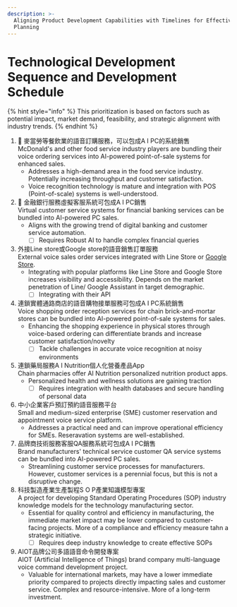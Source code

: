 ```yaml
---
description: >-
  Aligning Product Development Capabilities with Timelines for Effective
  Planning
---
```


# Technological Development Sequence and Development Schedule

{% hint style="info" %}
This prioritization is based on factors such as potential impact, market demand, feasibility, and strategic alignment with industry trends.
{% endhint %}

1. :hamburger: 麥當勞等餐飲業的語音訂購服務，可以包成A I PC的系統銷售\
   McDonald's and other food service industry players are bundling their voice ordering services into AI-powered point-of-sale systems for enhanced sales.
   * Addresses a high-demand area in the food service industry. Potentially increasing throughput and customer satisfaction.&#x20;
   * Voice recognition technology is mature and integration with POS (Point-of-scale) systems is well-understood.
2. :bank: 金融銀行服務虛擬客服系統可包成A I PC銷售\
   Virtual customer service systems for financial banking services can be bundled into AI-powered PC sales.
   * Aligns with the growing trend of digital banking and customer service automation.
     * [ ] Requires Robust AI to handle complex financial queries
3. 外接Line store或Google store的語音銷售訂單服務\
   External voice sales order services integrated with Line Store or [Google Store](https://developers.google.com/actions/food-ordering).
   * Integrating with popular platforms like Line Store and Google Store increases visibility and accessibility. Depends on the market penetration of Line/ Google Assistant in target demographic.&#x20;
     * [ ] Integrating with their API
4. 連鎖實體通路商店的語音購物接單服務可包成A I PC系統銷售\
   Voice shopping order reception services for chain brick-and-mortar stores can be bundled into AI-powered point-of-sale systems for sales.
   * Enhancing the shopping experience in physical stores through voice-based ordering can differentiate brands and increase customer satisfaction/novelty
     * [ ] Tackle challenges in accurate voice recognition at noisy environments
5. 連鎖藥局服務A I Nutrition個人化營養產品App\
   Chain pharmacies offer AI Nutrition personalized nutrition product apps.
   * Personalized health and wellness solutions are gaining traction
     * [ ] Requires integration with health databases and secure handling of personal data
6. 中小企業客戶預訂預約語音服務平台\
   Small and medium-sized enterprise (SME) customer reservation and appointment voice service platform.
   * Addresses a practical need and can improve operational efficiency for SMEs. Reseravation systems are well-established.
7. 品牌商技術服務客服QA服務系統可包成A I PC銷售\
   Brand manufacturers' technical service customer QA service systems can be bundled into AI-powered PC sales.
   * Streamlining customer service processes for manufacturers. However, customer services is a perennial focus, but this is not a disruptive change.
8. 科技製造產業生產製程S O P產業知識模型專案\
   A project for developing Standard Operating Procedures (SOP) industry knowledge models for the technology manufacturing sector.
   * Essential for quality control and efficiency in manufacturing, the immediate market impact may be lower compared to customer-facing projects. More of a compliance and efficiency measure tahn a strategic initiative.
     * [ ] Requires deep industry knowledge to create effective SOPs
9. AIOT品牌公司多語語音命令開發專案\
   AIOT (Artificial Intelligence of Things) brand company multi-language voice command development project.
   * Valuable for international markets, may have a lower immediate priority compared to projects directly impacting sales and customer service. Complex and resource-intensive. More of a long-term investment.

